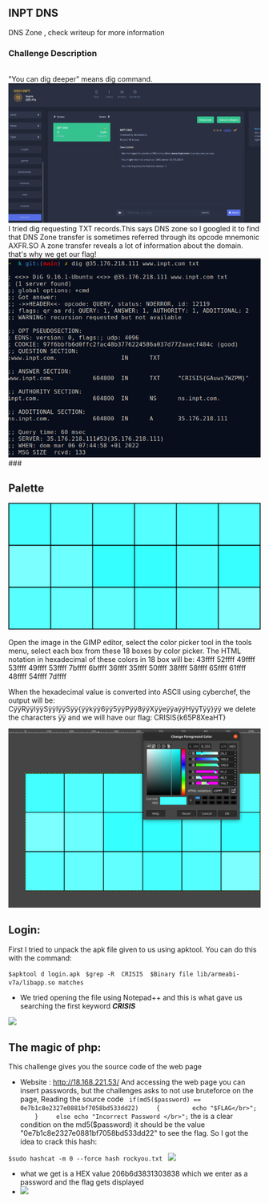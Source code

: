 ## INPT DNS 
DNS Zone , check writeup for more information
### Challenge Description
<br/>
"You can dig deeper" means dig command.
<img src="inptdns.png"/> 
I tried dig requesting TXT records.This says DNS zone so I googled it to find that DNS Zone transfer is sometimes referred through its opcode mnemonic AXFR.SO A zone transfer reveals a lot of information about the domain. that's why we get our flag!
<img src="dig.png"/> 
### 

<br/>

## Palette 
<img src="palette.PNG"/> 

Open the image in the GIMP editor, select the color picker tool in the tools menu, select each box from these 18 boxes by color picker.
The HTML notation in hexadecimal of these colors in 18 box will be:
43ffff  52ffff  49ffff  53ffff  49ffff  53ffff
7bffff  6bffff  36ffff  35ffff  50ffff  38ffff
58ffff  65ffff  61ffff  48ffff  54ffff  7dffff

When the hexadecimal value is converted into ASCII using cyberchef, the output will be:
CÿÿRÿÿIÿÿSÿÿIÿÿSÿÿ{ÿÿkÿÿ6ÿÿ5ÿÿPÿÿ8ÿÿXÿÿeÿÿaÿÿHÿÿTÿÿ}ÿÿ
we delete the characters ÿÿ and we will have our flag: 
CRISIS{k65P8XeaHT}

<img src="gimp.png"/> 

## Login:
First I tried to unpack the apk file given to us using apktool. You can do this with the command:

 ```$apktool d login.apk ```
 ```$grep -R  CRISIS  $Binary file lib/armeabi-v7a/libapp.so matches ```
 - We tried opening the file using Notepad++ and this is what gave us searching the first keyword ***CRISIS***
<img src="login.png"/> 

## The magic of php:
This challenge gives you the source code of the web page 

- Website : http://18.168.221.53/
And accessing the web page you can insert passwords, but the challenges asks to not use bruteforce on the page, Reading the source code ``` if(md5($password) == 0e7b1c8e2327e0881bf7058bd533dd22)
    {
        echo "$FLAG</br>";
    }
    else echo "Incorrect Password </br>";``` the is a clear condition on the md5($password) it should be the value "0e7b1c8e2327e0881bf7058bd533dd22" to see the flag.
So I got the idea to crack this hash:

```$sudo hashcat -m 0 --force hash rockyou.txt ``` 
<img src="hash1.png"/> 
- what we get is a HEX value 206b6d3831303838 which we enter as a password and the flag gets displayed
- <img src="flag-magic.png"/> 
